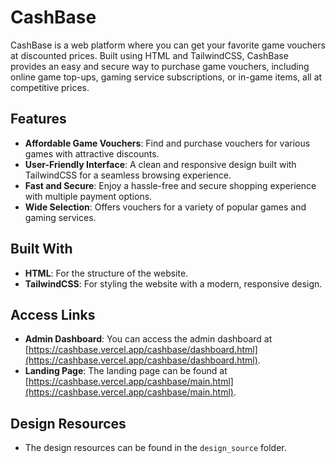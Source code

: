 # CashBase

CashBase is a web platform where you can get your favorite game vouchers at discounted prices. Built using HTML and TailwindCSS, CashBase provides an easy and secure way to purchase game vouchers, including online game top-ups, gaming service subscriptions, or in-game items, all at competitive prices.

## Features

- **Affordable Game Vouchers**: Find and purchase vouchers for various games with attractive discounts.
- **User-Friendly Interface**: A clean and responsive design built with TailwindCSS for a seamless browsing experience.
- **Fast and Secure**: Enjoy a hassle-free and secure shopping experience with multiple payment options.
- **Wide Selection**: Offers vouchers for a variety of popular games and gaming services.

## Built With

- **HTML**: For the structure of the website.
- **TailwindCSS**: For styling the website with a modern, responsive design.

## Access Links

- **Admin Dashboard**: You can access the admin dashboard at [https://cashbase.vercel.app/cashbase/dashboard.html](https://cashbase.vercel.app/cashbase/dashboard.html).
- **Landing Page**: The landing page can be found at [https://cashbase.vercel.app/cashbase/main.html](https://cashbase.vercel.app/cashbase/main.html).

## Design Resources

- The design resources can be found in the `design_source` folder.
